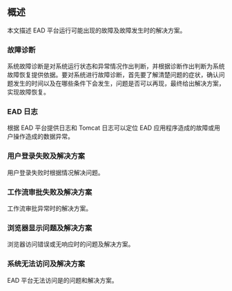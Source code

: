 ## 概述

本文描述 EAD 平台运行可能出现的故障及故障发生时的解决方案。

### 故障诊断
系统故障诊断是对系统运行状态和异常情况作出判断，并根据诊断作出判断为系统故障恢复提供依据。要对系统进行故障诊断，首先要了解清楚问题的症状，确认问题发生的时间以及在哪些条件下会发生，问题是否可以再现，最终给出解决方案，实现故障恢复。

### EAD 日志
根据 EAD 平台提供日志和 Tomcat 日志可以定位 EAD 应用程序造成的故障或用户操作造成的数据异常。

### 用户登录失败及解决方案
用户登录失败时根据情况解决问题。

### 工作流审批失败及解决方案
工作流审批异常时的解决方案。

### 浏览器显示问题及解决方案
浏览器访问错误或无响应时的问题及解决方案。

### 系统无法访问及解决方案
EAD 平台无法访问是的问题和解决方案。